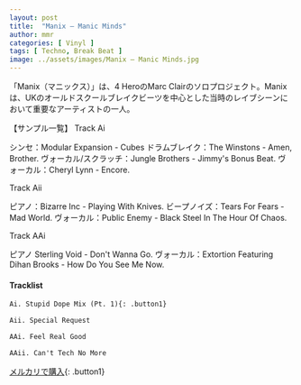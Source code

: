 ```yaml
---
layout: post
title:  "Manix – Manic Minds"
author: mmr
categories: [ Vinyl ]
tags: [ Techno, Break Beat ]
image: ../assets/images/Manix – Manic Minds.jpg
---
```


「Manix（マニックス）」は、4 HeroのMarc Clairのソロプロジェクト。Manixは、UKのオールドスクールブレイクビーツを中心とした当時のレイブシーンにおいて重要なアーティストの一人。

【サンプル一覧】
Track Ai

シンセ：Modular Expansion - Cubes
ドラムブレイク：The Winstons - Amen, Brother.
ヴォーカル/スクラッチ：Jungle Brothers - Jimmy's Bonus Beat.
ヴォーカル：Cheryl Lynn - Encore.

Track Aii

ピアノ：Bizarre Inc - Playing With Knives.
ビープノイズ：Tears For Fears - Mad World.
ヴォーカル：Public Enemy - Black Steel In The Hour Of Chaos.

Track AAi

ピアノ Sterling Void - Don't Wanna Go.
ヴォーカル：Extortion Featuring Dihan Brooks - How Do You See Me Now.

#### Tracklist
```md
Ai. Stupid Dope Mix (Pt. 1){: .button1}

Aii. Special Request

AAi. Feel Real Good

AAii. Can't Tech No More
```

[メルカリで購入](https://jp.mercari.com/item/m19039475534?afid=6142608987){: .button1}

